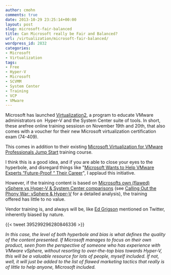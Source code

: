 ```yaml
---
author: cmohn
comments: true
date: 2013-10-29 23:25:14+00:00
layout: post
slug: microsoft-fair-balanced
title: Can Microsoft really be Fair and Balanced?
url: /virtualization/microsoft-fair-balanced/
wordpress_id: 2832
categories:
- Microsoft
- Virtualization
tags:
- Free
- Hyper-V
- Microsoft
- SCVMM
- System Center
- Training
- VCP
- VMware
---
```


Microsoft has launched [Virtualization2](http://www.virtualizationsquared.com), a program to educate VMware administrators on  Hyper-V and the System Center suite of tools. In short, these arefree online training sessiosn on November 19th and 20th, that also comes with a voucher for their new Microsoft virtualization certification exam (74-409).

This comes in addition to their existing [Microsoft Virtualization for VMware Professionals Jump Start](http://www.microsoftvirtualacademy.com/training-courses/microsoft-virtualization-for-vmware-professionals-jump-start#?fbid=mtsMjGOuHAd) training course.
<!--more-->

I think this is a good idea, and if you are able to close your eyes to the hyperbole, and disregard things like "[Microsoft Wants to Help VMware Experts “Future-Proof “ Their Career](http://blogs.technet.com/b/in_the_cloud/archive/2013/10/29/microsoft-wants-to-help-vmware-experts-future-proof-their-career.aspx)", I applaud this initiative.

However, if the training content is based on [Microsofts own (flawed) vSphere vs Hyper-V & System Center comparisons](http://blogs.technet.com/b/keithmayer/archive/2013/09/24/vmware-or-microsoft-comparing-vsphere-5-5-and-windows-server-2012-r2-at-a-glance.aspx#.UmWP_DIaySP) (see [Calling Out the Phony War: vSphere & Hyper-V](http://www.virtualizationsoftware.com/vsphere-hyper-v-phoney-war/) for a detailed analysis), the training offered has little to no value.

Vendor training is, and always will be, like [Ed Grigson](https://twitter.com/egrigson) mentioned on Twitter, inherently biased by nature.


{{< tweet 395299296280846336 >}} 


_In this case, the level of both hyperbole and bias is what defines the quality of the content presented. If Microsoft manages to focus on their own product, seen from the perspective of someone who has experience with VMware vSphere, without resorting to over-the-top bias towards Hyper-V, this will be a valuable resource for lots of people, myself included. If not, well, it will just be added to the list of flawed marketing tactics that really is of little to help anyone, Microsoft included._
